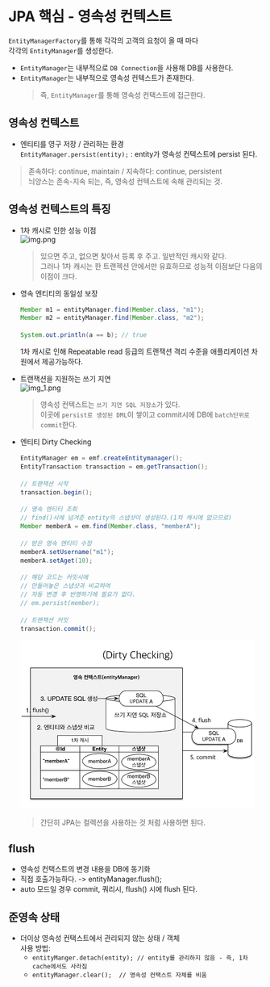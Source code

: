 JPA 핵심 - 영속성 컨텍스트
====================

`EntityManagerFactory`를 통해 각각의 고객의 요청이 올 때 마다    
각각의 `EntityManager`를 생성한다.
* `EntityManager`는 내부적으로 `DB Connection`을 사용해 DB를 사용한다.
* `EntityManager`는 내부적으로 영속성 컨텍스트가 존재한다.
  > 즉, `EntityManager`를 통해 영속성 컨택스트에 접근한다. 
 
## 영속성 컨텍스트
* 엔티티를 영구 저장 / 관리하는 환경    
```EntityManager.persist(entity);``` : entity가 영속성 컨텍스트에 persist 된다.
> 존속하다: continue, maintain / 지속하다: continue, persistent    
> 늬앙스는 존속-지속 되는, 즉, 영속성 컨텍스트에 속해 관리되는 것. 

## 영속성 컨텍스트의 특징
* 1차 캐시로 인한 성능 이점    
![img.png](img.png)
  > 있으면 주고, 없으면 찾아서 등록 후 주고. 일반적인 캐시와 같다.    
  > 그러나 1차 캐시는 한 트랜젝션 안에서만 유효하므로 성능적 이점보단 다음의 이점이 크다.

* 영속 엔티티의 동일성 보장
    ```java
    Member m1 = entityManager.find(Member.class, "m1");
    Member m2 = entityManager.find(Member.class, "m2");
    
    System.out.println(a == b); // true
    ```
    1차 캐시로 인해 Repeatable read 등급의 트랜잭션 격리 수준을 애플리케이션 차원에서 제공가능하다.


* 트랜잭션을 지원하는 쓰기 지연    
  ![img_1.png](img_1.png)
  > 영속성 컨텍스트는 `쓰기 지연 SQL 저장소`가 있다.     
  > 이곳에 `persist로 생성된 DML`이 쌓이고 commit시에 DB에 `batch단위로 commit`한다.


* 엔티티 Dirty Checking
  ```java
  EntityManager em = emf.createEntitymanager();
  EntityTransaction transaction = em.getTransaction();
  
  // 트랜잭션 시작
  transaction.begin();
  
  // 영속 엔티티 조회
  // find()시에 넘겨준 entity의 스냅샷이 생성된다.(1차 캐시에 없으므로)
  Member memberA = em.find(Member.class, "memberA");
  
  // 받은 영속 엔티티 수정
  memberA.setUsername("m1");
  memberA.setAget(10);
  
  // 해당 코드는 커밋시에 
  // 만들어놓은 스냅샷과 비교하여 
  // 자동 변경 후 반영하기에 필요가 없다.
  // em.persist(member);
          
  // 트랜잭션 커밋
  transaction.commit();
  ```
  ![img_2.png](img_2.png)
  > 간단히 JPA는 컬렉션을 사용하는 것 처럼 사용하면 된다.
  

## flush
  * 영속성 컨택스트의 변경 내용을 DB에 동기화
  * 직접 호출가능하다. -> entityManager.flush();
  * auto 모드일 경우 commit, 쿼리시, flush() 시에 flush 된다.

## 준영속 상태
  * 더이상 영속성 컨택스트에서 관리되지 않는 상태 / 객체    
  사용 방법:
    * `entityManger.detach(entity); // entity를 관리하지 않음 - 즉, 1차 cache에서도 사라짐`
    * `entityManager.clear();  // 영속성 컨택스트 자체를 비움`
